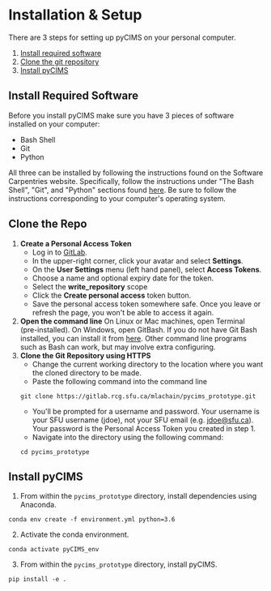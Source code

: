 # Installation & Setup

There are 3 steps for setting up pyCIMS on your personal computer. 
1. [Install required software](#required)
2. [Clone the git repository](#clone)
3. [Install pyCIMS](#pycims)


## Install Required Software <a id=required></a>
Before you install pyCIMS make sure you have 3 pieces of software installed on your computer: 
* Bash Shell
* Git
* Python

All three can be installed by following the instructions found on the Software Carpentries website. Specifically, follow the instructions under "The Bash Shell", "Git", and "Python" sections found [here](https://carpentries.github.io/workshop-template). Be sure to follow the instructions corresponding to your computer's operating system. 


## Clone the Repo<a id=clone></a>
1. **Create a Personal Access Token**
    * Log in to [GitLab](https://gitlab.rcg.sfu.ca/). 
    * In the upper-right corner, click your avatar and select **Settings**.
    * On the **User Settings** menu (left hand panel), select **Access Tokens**.
    * Choose a name and optional expiry date for the token.
    * Select the **write_repository** scope
    * Click the **Create personal access** token button.
    * Save the personal access token somewhere safe. Once you leave or refresh the page, you won't be able to access it again.
2. **Open the command line**
On Linux or Mac machines, open Terminal (pre-installed). On Windows, open GitBash. If you do not have Git Bash installed, you can install it from [here](https://gitforwindows.org/). Other command line programs such as Bash can work, but may involve extra configuring.
3. **Clone the Git Repository using HTTPS**
    * Change the current working directory to the location where you want the cloned directory to be made. 
    * Paste the following command into the command line
    ```
    git clone https://gitlab.rcg.sfu.ca/mlachain/pycims_prototype.git
    ```
    * You'll be prompted for a username and password. Your username is your SFU username (jdoe), not your SFU email (e.g. jdoe@sfu.ca). Your password is the Personal Access Token you created in step 1.
    * Navigate into the directory using the following command:
    ```
    cd pycims_prototype
    ```

## Install pyCIMS <a id=pycims></a>
1. From within the `pycims_prototype` directory, install dependencies using Anaconda. 
```
conda env create -f environment.yml python=3.6
```

2. Activate the conda environment.
```
conda activate pyCIMS_env
```

3. From within the `pycims_prototype` directory, install pyCIMS. 
```
pip install -e .
```
